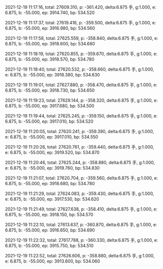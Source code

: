 2021-12-19 11:17:16, total: 27609.310, p: -361.420, delta:6.875 手, g:1.000, e: 6.875, b: -55.000, ep: 3914.740, bp: 534.520

2021-12-19 11:17:37, total: 27619.416, p: -359.500, delta:6.875 手, g:1.000, e: 6.875, b: -55.000, ep: 3916.980, bp: 534.560

2021-12-19 11:17:58, total: 27625.559, p: -358.840, delta:6.875 手, g:1.000, e: 6.875, b: -55.000, ep: 3918.600, bp: 534.680

2021-12-19 11:18:19, total: 27620.855, p: -359.670, delta:6.875 手, g:1.000, e: 6.875, b: -55.000, ep: 3918.570, bp: 534.780

2021-12-19 11:18:40, total: 27620.532, p: -358.660, delta:6.875 手, g:1.000, e: 6.875, b: -55.000, ep: 3918.380, bp: 534.630

2021-12-19 11:19:01, total: 27627.880, p: -358.470, delta:6.875 手, g:1.000, e: 6.875, b: -55.000, ep: 3918.730, bp: 534.650

2021-12-19 11:19:23, total: 27629.144, p: -358.320, delta:6.875 手, g:1.000, e: 6.875, b: -55.000, ep: 3917.680, bp: 534.500

2021-12-19 11:19:44, total: 27625.245, p: -359.150, delta:6.875 手, g:1.000, e: 6.875, b: -55.000, ep: 3917.010, bp: 534.520

2021-12-19 11:20:05, total: 27620.241, p: -359.390, delta:6.875 手, g:1.000, e: 6.875, b: -55.000, ep: 3917.010, bp: 534.550

2021-12-19 11:20:26, total: 27620.761, p: -359.440, delta:6.875 手, g:1.000, e: 6.875, b: -55.000, ep: 3919.520, bp: 534.870

2021-12-19 11:20:46, total: 27625.244, p: -358.880, delta:6.875 手, g:1.000, e: 6.875, b: -55.000, ep: 3919.760, bp: 534.830

2021-12-19 11:21:07, total: 27620.704, p: -359.560, delta:6.875 手, g:1.000, e: 6.875, b: -55.000, ep: 3918.680, bp: 534.780

2021-12-19 11:21:29, total: 27624.083, p: -359.430, delta:6.875 手, g:1.000, e: 6.875, b: -55.000, ep: 3917.530, bp: 534.620

2021-12-19 11:21:49, total: 27627.638, p: -358.410, delta:6.875 手, g:1.000, e: 6.875, b: -55.000, ep: 3918.150, bp: 534.570

2021-12-19 11:22:10, total: 27613.637, p: -360.870, delta:6.875 手, g:1.000, e: 6.875, b: -55.000, ep: 3916.650, bp: 534.690

2021-12-19 11:22:32, total: 27617.788, p: -360.330, delta:6.875 手, g:1.000, e: 6.875, b: -55.000, ep: 3915.750, bp: 534.510

2021-12-19 11:22:52, total: 27626.606, p: -358.880, delta:6.875 手, g:1.000, e: 6.875, b: -55.000, ep: 3913.600, bp: 534.060